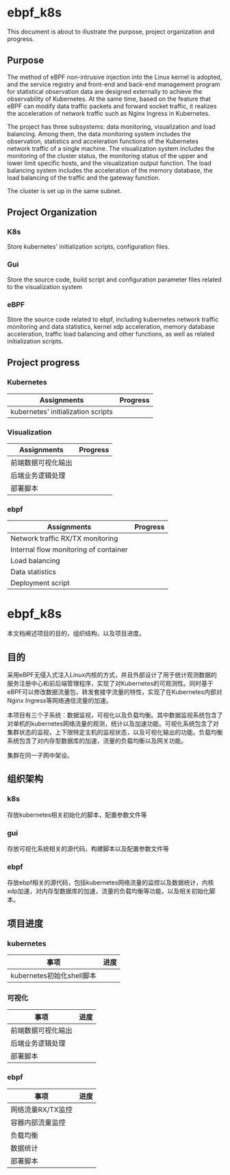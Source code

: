 # ebpf_k8s

This document is about to illustrate the purpose, project organization and progress.

## Purpose

The method of eBPF non-intrusive injection into the Linux kernel is adopted, and the service registry and front-end and back-end management program for statistical observation data are designed externally to achieve the observability of Kubernetes. At the same time, based on the feature that eBPF can modify data traffic packets and forward socket traffic, it realizes the acceleration of network traffic such as Nginx Ingress in Kubernetes.

The project has three subsystems: data monitoring, visualization and load balancing. Among them, the data monitoring system includes the observation, statistics and acceleration functions of the Kubernetes network traffic of a single machine. The visualization system includes the monitoring of the cluster status, the monitoring status of the upper and lower limit specific hosts, and the visualization output function. The load balancing system includes the acceleration of the memory database, the load balancing of the traffic and the gateway function.

The cluster is set up in the same subnet.

## Project Organization

### K8s

Store kubernetes' initialization scripts, configuration files.

### Gui

Store the source code, build script and configuration parameter files related to the visualization system

### eBPF

Store the source code related to ebpf, including kubernetes network traffic monitoring and data statistics, kernel xdp acceleration, memory database acceleration, traffic load balancing and other functions, as well as related initialization scripts.

## Project progress

### Kubernetes

|     Assignments       | Progress |
| ------------------------- | ---- |
| kubernetes' initialization scripts |      |



### Visualization

| Assignments               | Progress |
| ------------------ | ---- |
| 前端数据可视化输出 |      |
| 后端业务逻辑处理   |      |
| 部署脚本           |      |

### ebpf

| Assignments              | Progress |
| ----------------- | ---- |
| Network traffic RX/TX monitoring |      |
| Internal flow monitoring of container  |      |
| Load balancing         |      |
| Data statistics          |      |
| Deployment script          |      |






# ebpf_k8s

本文档阐述项目的目的，组织结构，以及项目进度。

## 目的

采用eBPF无侵入式注入Linux内核的方式，并且外部设计了用于统计观测数据的服务注册中心和前后端管理程序，实现了对Kubernetes的可观测性。同时基于eBPF可以修改数据流量包，转发套接字流量的特性，实现了在Kubernetes内部对Nginx Ingress等网络通信流量的加速。

本项目有三个子系统：数据监视，可视化以及负载均衡。其中数据监视系统包含了对单机的kubernetes网络流量的观测，统计以及加速功能。可视化系统包含了对集群状态的监视，上下限特定主机的监视状态，以及可视化输出的功能。负载均衡系统包含了对内存型数据库的加速，流量的负载均衡以及网关功能。

集群在同一子网中架设。

## 组织架构

### k8s

存放kubernetes相关初始化的脚本，配置参数文件等

### gui

存放可视化系统相关的源代码，构建脚本以及配置参数文件等

### ebpf

存放ebpf相关的源代码，包括kubernetes网络流量的监控以及数据统计，内核xdp加速，对内存型数据库的加速，流量的负载均衡等功能，以及相关初始化脚本。

## 项目进度

### kubernetes

| 事项                      | 进度 |
| ------------------------- | ---- |
| kubernetes初始化shell脚本 |      |



### 可视化

| 事项               | 进度 |
| ------------------ | ---- |
| 前端数据可视化输出 |      |
| 后端业务逻辑处理   |      |
| 部署脚本           |      |

### ebpf

| 事项              | 进度 |
| ----------------- | ---- |
| 网络流量RX/TX监控 |      |
| 容器内部流量监控  |      |
| 负载均衡          |      |
| 数据统计          |      |
| 部署脚本          |      |

